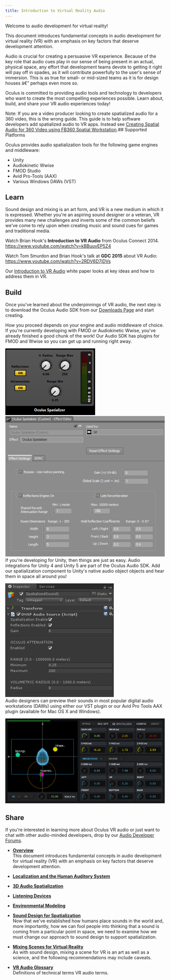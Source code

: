 ```yaml
---
title: Introduction to Virtual Reality Audio
---
```

Welcome to audio development for virtual reality!

This document introduces fundamental concepts in audio development for virtual reality (VR) with an emphasis on key factors that deserve development attention.

Audio is crucial for creating a persuasive VR experience. Because of the key role that audio cues play in our sense of being present in an actual, physical space, any effort that development teams devote to getting it right will pay off in spades, as it will contribute powerfully to the user's sense of immersion. This is as true for small- or mid-sized teams as it is for design houses â€” perhaps even more so.

Oculus is committed to providing audio tools and technology to developers who want to create the most compelling experiences possible. Learn about, build, and share your VR audio experiences today!

Note: If you are a video producer looking to create spatialized audio for a 360 video, this is the wrong guide. This guide is to help software developers add spatialized audio to VR apps. Instead see [Creating Spatial Audio for 360 Video using FB360 Spatial Workstation](/blog/creating-spatial-audio-for-360-video-using-fb360-spatial-workstation).## Supported Platforms

Oculus provides audio spatialization tools for the following game engines and middleware:

* Unity
* Audiokinetic Wwise
* FMOD Studio
* Avid Pro-Tools (AAX)
* Various Windows DAWs (VST)
## Learn

Sound design and mixing is an art form, and VR is a new medium in which it is expressed. Whether you're an aspiring sound designer or a veteran, VR provides many new challenges and inverts some of the common beliefs we've come to rely upon when creating music and sound cues for games and traditional media.

Watch Brian Hook's **Introduction to VR Audio** from Oculus Connect 2014. <https://www.youtube.com/watch?v=kBBuuvEP5Z4>

Watch Tom Smurdon and Brian Hook's talk at **GDC 2015** about VR Audio: <https://www.youtube.com/watch?v=2RDV6D7jDVs>

Our [Introduction to VR Audio](/documentation/audiosdk/latest/concepts/audio-intro-overview/) white paper looks at key ideas and how to address them in VR.

## Build

Once you've learned about the underpinnings of VR audio, the next step is to download the Oculus Audio SDK from our [Downloads Page](/downloads/#sdk=audio) and start creating.

How you proceed depends on your engine and audio middleware of choice. If you're currently developing with FMOD or Audiokinetic Wwise, you've already finished a good chunk of the work! Our Audio SDK has plugins for FMOD and Wwise so you can get up and running right away.

![](/images/documentation-audiosdk-latest-concepts-book-audio-intro-0.png)  
![](/images/documentation-audiosdk-latest-concepts-book-audio-intro-1.png)  
If you're developing for Unity, then things are just as easy. Audio integrations for Unity 4 and Unity 5 are part of the Oculus Audio SDK. Add our spatialization component to Unity's native audio object objects and hear them in space all around you!

![](/images/documentation-audiosdk-latest-concepts-book-audio-intro-2.jpg)  
Audio designers can preview their sounds in most popular digital audio workstations (DAWs) using either our VST plugin or our Avid Pro Tools AAX plugin (available for Mac OS X and Windows).

![](/images/documentation-audiosdk-latest-concepts-book-audio-intro-3.png)  
## Share

If you're interested in learning more about Oculus VR audio or just want to chat with other audio-minded developers, drop by our [Audio Developer Forums](https://forums.oculus.com/viewforum.php?f=76).

* **[Overview](/documentation/audiosdk/latest/concepts/audio-intro-overview/)**  
This document introduces fundamental concepts in audio development for virtual reality (VR) with an emphasis on key factors that deserve development attention. 
* **[Localization and the Human Auditory System](/documentation/audiosdk/latest/concepts/audio-intro-localization/#audio-intro-localization)**  

* **[3D Audio Spatialization](/documentation/audiosdk/latest/concepts/audio-intro-spatialization/#audio-intro-spatialization)**  

* **[Listening Devices](/documentation/audiosdk/latest/concepts/audio-intro-devices/)**  

* **[Environmental Modeling](/documentation/audiosdk/latest/concepts/audio-intro-env-modeling/)**  

* **[Sound Design for Spatialization](/documentation/audiosdk/latest/concepts/audio-intro-sounddesign/)**  
Now that we've established how humans place sounds in the world and, more importantly, how we can fool people into thinking that a sound is coming from a particular point in space, we need to examine how we must change our approach to sound design to support spatialization.
* **[Mixing Scenes for Virtual Reality](/documentation/audiosdk/latest/concepts/audio-intro-mixing/)**  
As with sound design, mixing a scene for VR is an art as well as a science, and the following recommendations may include caveats.
* **[VR Audio Glossary](/documentation/audiosdk/latest/reference/audio-intro-glossary/)**  
Definitions of technical terms VR audio terms.
